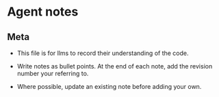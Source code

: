 
# Agent notes

## Meta

* This file is for llms to record their understanding of the code.

* Write notes as bullet points. At the end of each note, add the revision number
your referring to.

* Where possible, update an existing note before adding your own.
